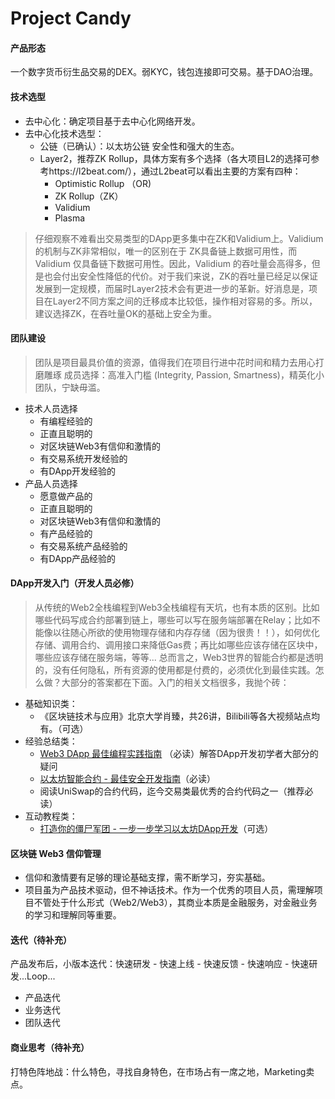 # Project Candy
#### 产品形态
一个数字货币衍生品交易的DEX。弱KYC，钱包连接即可交易。基于DAO治理。

#### 技术选型
-   去中心化：确定项目基于去中心化网络开发。
-   去中心化技术选型：
    -   公链（已确认）：以太坊公链 安全性和强大的生态。
    -   Layer2，推荐ZK Rollup，具体方案有多个选择（各大项目L2的选择可参考https://l2beat.com/），通过L2beat可以看出主要的方案有四种：
        -   Optimistic Rollup （OR)
        -   ZK Rollup（ZK）
        -   Validium
        -   Plasma
> 仔细观察不难看出交易类型的DApp更多集中在ZK和Validium上。Validium 的机制与ZK非常相似，唯一的区别在于 ZK具备链上数据可用性，而 Validium 仅具备链下数据可用性。因此，Validium 的吞吐量会高得多，但是也会付出安全性降低的代价。对于我们来说，ZK的吞吐量已经足以保证发展到一定规模，而届时Layer2技术会有更进一步的革新。好消息是，项目在Layer2不同方案之间的迁移成本比较低，操作相对容易的多。所以，建议选择ZK，在吞吐量OK的基础上安全为重。

#### 团队建设
>团队是项目最具价值的资源，值得我们在项目行进中花时间和精力去用心打磨雕琢
>成员选择：高准入门槛 (Integrity, Passion, Smartness)，精英化小团队，宁缺毋滥。

-   技术人员选择
    -   有编程经验的
    -   正直且聪明的
    -   对区块链Web3有信仰和激情的
    -   有交易系统开发经验的
    -   有DApp开发经验的
-   产品人员选择
    -   愿意做产品的
    -   正直且聪明的
    -   对区块链Web3有信仰和激情的
    -   有产品经验的
    -   有交易系统产品经验的
    -   有DApp产品经验的

#### DApp开发入门（开发人员必修）

>从传统的Web2全栈编程到Web3全栈编程有天坑，也有本质的区别。比如哪些代码写成合约部署到链上，哪些可以写在服务端部署在Relay；比如不能像以往随心所欲的使用物理存储和内存存储（因为很贵！！），如何优化存储、调用合约、调用接口来降低Gas费；再比如哪些应该存储在区块中，哪些应该存储在服务端，等等... 总而言之，Web3世界的智能合约都是透明的，没有任何隐私，所有资源的使用都是付费的，必须优化到最佳实践。怎么做？大部分的答案都在下面。入门的相关文档很多，我抛个砖：

-   基础知识类：
    -   《区块链技术与应用》北京大学肖臻，共26讲，Bilibili等各大视频站点均有。（可选）
-   经验总结类：
    -   [Web3 DApp 最佳编程实践指南](https://guoyu.mirror.xyz/RD-xkpoxasAU7x5MIJmiCX4gll3Cs0pAd5iM258S1Ek) （必读）解答DApp开发初学者大部分的疑问
    -   [以太坊智能合约 - 最佳安全开发指南](https://github.com/ConsenSys/smart-contract-best-practices/blob/master/README-zh.md)（必读）
    -   阅读UniSwap的合约代码，迄今交易类最优秀的合约代码之一（推荐必读）
-   互动教程类：
    -   [打造你的僵尸军团 - 一步一步学习以太坊DApp开发](https://cryptozombies.io/zh/)（可选）

#### 区块链 Web3 信仰管理
-   信仰和激情要有足够的理论基础支撑，需不断学习，夯实基础。
-   项目虽为产品技术驱动，但不神话技术。作为一个优秀的项目人员，需理解项目不管处于什么形式（Web2/Web3），其商业本质是金融服务，对金融业务的学习和理解同等重要。

#### 迭代（待补充）
产品发布后，小版本迭代：快速研发 - 快速上线 - 快速反馈 - 快速响应 - 快速研发...Loop...
-   产品迭代
-   业务迭代
-   团队迭代

#### 商业思考（待补充）
打特色阵地战：什么特色，寻找自身特色，在市场占有一席之地，Marketing卖点。
